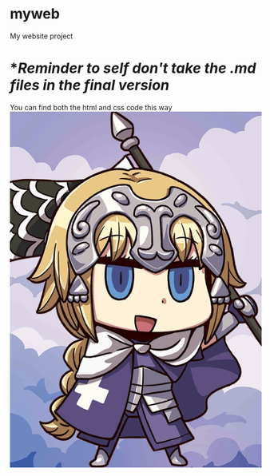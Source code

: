 # myweb
My website project
# **Reminder to self don't take the .md files in the final version*
You can find both the html and css code this way
[![DIS WAY][1]][2]

[1]:./img/thisway.png
[2]:./md/info-tree.md
